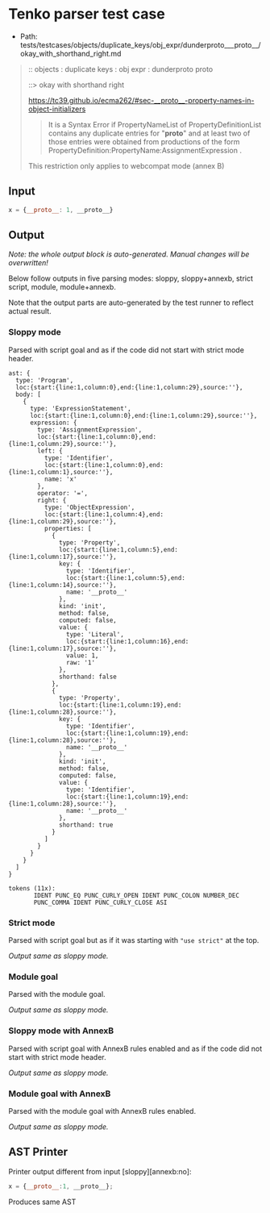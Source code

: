 # Tenko parser test case

- Path: tests/testcases/objects/duplicate_keys/obj_expr/dunderproto___proto__/okay_with_shorthand_right.md

> :: objects : duplicate keys : obj expr : dunderproto proto
>
> ::> okay with shorthand right
> 
> https://tc39.github.io/ecma262/#sec-__proto__-property-names-in-object-initializers
> 
> > It is a Syntax Error if PropertyNameList of PropertyDefinitionList contains any duplicate entries for "__proto__" and at least two of those entries were obtained from productions of the form PropertyDefinition:PropertyName:AssignmentExpression .
> 
> This restriction only applies to webcompat mode (annex B)

## Input

`````js
x = {__proto__: 1, __proto__}
`````

## Output

_Note: the whole output block is auto-generated. Manual changes will be overwritten!_

Below follow outputs in five parsing modes: sloppy, sloppy+annexb, strict script, module, module+annexb.

Note that the output parts are auto-generated by the test runner to reflect actual result.

### Sloppy mode

Parsed with script goal and as if the code did not start with strict mode header.

`````
ast: {
  type: 'Program',
  loc:{start:{line:1,column:0},end:{line:1,column:29},source:''},
  body: [
    {
      type: 'ExpressionStatement',
      loc:{start:{line:1,column:0},end:{line:1,column:29},source:''},
      expression: {
        type: 'AssignmentExpression',
        loc:{start:{line:1,column:0},end:{line:1,column:29},source:''},
        left: {
          type: 'Identifier',
          loc:{start:{line:1,column:0},end:{line:1,column:1},source:''},
          name: 'x'
        },
        operator: '=',
        right: {
          type: 'ObjectExpression',
          loc:{start:{line:1,column:4},end:{line:1,column:29},source:''},
          properties: [
            {
              type: 'Property',
              loc:{start:{line:1,column:5},end:{line:1,column:17},source:''},
              key: {
                type: 'Identifier',
                loc:{start:{line:1,column:5},end:{line:1,column:14},source:''},
                name: '__proto__'
              },
              kind: 'init',
              method: false,
              computed: false,
              value: {
                type: 'Literal',
                loc:{start:{line:1,column:16},end:{line:1,column:17},source:''},
                value: 1,
                raw: '1'
              },
              shorthand: false
            },
            {
              type: 'Property',
              loc:{start:{line:1,column:19},end:{line:1,column:28},source:''},
              key: {
                type: 'Identifier',
                loc:{start:{line:1,column:19},end:{line:1,column:28},source:''},
                name: '__proto__'
              },
              kind: 'init',
              method: false,
              computed: false,
              value: {
                type: 'Identifier',
                loc:{start:{line:1,column:19},end:{line:1,column:28},source:''},
                name: '__proto__'
              },
              shorthand: true
            }
          ]
        }
      }
    }
  ]
}

tokens (11x):
       IDENT PUNC_EQ PUNC_CURLY_OPEN IDENT PUNC_COLON NUMBER_DEC
       PUNC_COMMA IDENT PUNC_CURLY_CLOSE ASI
`````

### Strict mode

Parsed with script goal but as if it was starting with `"use strict"` at the top.

_Output same as sloppy mode._

### Module goal

Parsed with the module goal.

_Output same as sloppy mode._

### Sloppy mode with AnnexB

Parsed with script goal with AnnexB rules enabled and as if the code did not start with strict mode header.

_Output same as sloppy mode._

### Module goal with AnnexB

Parsed with the module goal with AnnexB rules enabled.

_Output same as sloppy mode._

## AST Printer

Printer output different from input [sloppy][annexb:no]:

````js
x = {__proto__:1, __proto__};
````

Produces same AST
